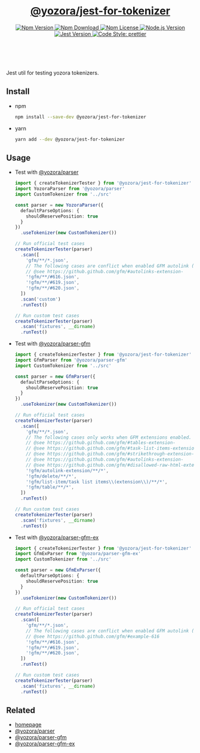 <header>
  <h1 align="center">
    <a href="https://github.com/yozorajs/yozora/tree/v2.3.2/scaffolds/jest-for-tokenizer#readme">@yozora/jest-for-tokenizer</a>
  </h1>
  <div align="center">
    <a href="https://www.npmjs.com/package/@yozora/jest-for-tokenizer">
      <img
        alt="Npm Version"
        src="https://img.shields.io/npm/v/@yozora/jest-for-tokenizer.svg"
      />
    </a>
    <a href="https://www.npmjs.com/package/@yozora/jest-for-tokenizer">
      <img
        alt="Npm Download"
        src="https://img.shields.io/npm/dm/@yozora/jest-for-tokenizer.svg"
      />
    </a>
    <a href="https://www.npmjs.com/package/@yozora/jest-for-tokenizer">
      <img
        alt="Npm License"
        src="https://img.shields.io/npm/l/@yozora/jest-for-tokenizer.svg"
      />
    </a>
    <a href="https://github.com/nodejs/node">
      <img
        alt="Node.js Version"
        src="https://img.shields.io/node/v/@yozora/jest-for-tokenizer"
      />
    </a>
    <a href="https://github.com/facebook/jest">
      <img
        alt="Jest Version"
        src="https://img.shields.io/npm/dependency-version/@yozora/jest-for-tokenizer/peer/jest"
      />
    </a>
    <a href="https://github.com/prettier/prettier">
      <img
        alt="Code Style: prettier"
        src="https://img.shields.io/badge/code_style-prettier-ff69b4.svg?style=flat-square"
      />
    </a>
  </div>
</header>
<br/>

Jest util for testing yozora tokenizers.

## Install

- npm

  ```bash
  npm install --save-dev @yozora/jest-for-tokenizer
  ```

- yarn

  ```bash
  yarn add --dev @yozora/jest-for-tokenizer
  ```

## Usage

- Test with [@yozora/parser]

  ```typescript
  import { createTokenizerTester } from '@yozora/jest-for-tokenizer'
  import YozoraParser from '@yozora/parser'
  import CustomTokenizer from '../src'

  const parser = new YozoraParser({
    defaultParseOptions: {
      shouldReservePosition: true
    }
  })
    .useTokenizer(new CustomTokenizer())

  // Run official test cases
  createTokenizerTester(parser)
    .scan([
      'gfm/**/*.json',
      // The following cases are conflict when enabled GFM autolink (extension)
      // @see https://github.github.com/gfm/#autolinks-extension-
      '!gfm/**/#616.json',
      '!gfm/**/#619.json',
      '!gfm/**/#620.json',
    ])
    .scan('custom')
    .runTest()

  // Run custom test cases
  createTokenizerTester(parser)
    .scan('fixtures', __dirname)
    .runTest()
  ```

- Test with [@yozora/parser-gfm]

  ```typescript
  import { createTokenizerTester } from '@yozora/jest-for-tokenizer'
  import GfmParser from '@yozora/parser-gfm'
  import CustomTokenizer from '../src'

  const parser = new GfmParser({
    defaultParseOptions: {
      shouldReservePosition: true
    }
  })
    .useTokenizer(new CustomTokenizer())

  // Run official test cases
  createTokenizerTester(parser)
    .scan([
      'gfm/**/*.json',
      // The following cases only works when GFM extensions enabled.
      // @see https://github.github.com/gfm/#tables-extension-
      // @see https://github.github.com/gfm/#task-list-items-extension-
      // @see https://github.github.com/gfm/#strikethrough-extension-
      // @see https://github.github.com/gfm/#autolinks-extension-
      // @see https://github.github.com/gfm/#disallowed-raw-html-extension-
      '!gfm/autolink-extension/**/*',
      '!gfm/delete/**/*',
      '!gfm/list-item/task list items\\(extension\\)/**/*',
      '!gfm/table/**/*',
    ])
    .runTest()

  // Run custom test cases
  createTokenizerTester(parser)
    .scan('fixtures', __dirname)
    .runTest()
  ```

- Test with [@yozora/parser-gfm-ex]

  ```typescript
  import { createTokenizerTester } from '@yozora/jest-for-tokenizer'
  import GfmExParser from '@yozora/parser-gfm-ex'
  import CustomTokenizer from '../src'

  const parser = new GfmExParser({
    defaultParseOptions: {
      shouldReservePosition: true
    }
  })
    .useTokenizer(new CustomTokenizer())

  // Run official test cases
  createTokenizerTester(parser)
    .scan([
      'gfm/**/*.json',
      // The following cases are conflict when enabled GFM autolink (extension)
      // @see https://github.github.com/gfm/#example-616
      '!gfm/**/#616.json',
      '!gfm/**/#619.json',
      '!gfm/**/#620.json',
    ])
    .runTest()

  // Run custom test cases
  createTokenizerTester(parser)
    .scan('fixtures', __dirname)
    .runTest()
  ```

## Related

- [homepage][]
- [@yozora/parser][]
- [@yozora/parser-gfm][]
- [@yozora/parser-gfm-ex][]

[homepage]: https://github.com/yozorajs/yozora/tree/v2.3.2/scaffolds/jest-for-tokenizer#readme
[@yozora/parser]: https://www.npmjs.com/package/@yozora/parser
[@yozora/parser-gfm]: https://www.npmjs.com/package/@yozora/parser-gfm
[@yozora/parser-gfm-ex]: https://www.npmjs.com/package/@yozora/parser-gfm-ex
